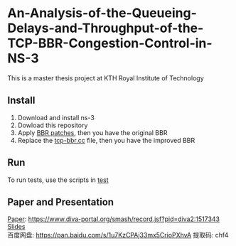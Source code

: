 # An-Analysis-of-the-Queueing-Delays-and-Throughput-of-the-TCP-BBR-Congestion-Control-in-NS-3
This is a master thesis project at KTH Royal Institute of Technology 
## Install
1. Download and install ns-3
2. Dowload this repository
3. Apply [BBR patches](/bbr-master/patch), then you have the original BBR
4. Replace the [tcp-bbr.cc](/tcp-bbr.cc) file, then you have the improved BBR
## Run
To run tests, use the scripts in [test](/tests)
## Paper and Presentation
[Paper](/An-Analysis-of-the-Queueing-Delays-and-Throughput-of-the-TCP-BBR-Congestion-Control-in-NS-3.pdf): https://www.diva-portal.org/smash/record.jsf?pid=diva2:1517343 <br/>
[Slides](/Presentation.pptx) <br/>
百度网盘: https://pan.baidu.com/s/1u7KzCPAj33mx5CrioPXhvA 提取码: chf4
